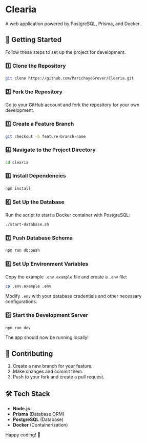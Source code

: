 # Clearia

A web application powered by PostgreSQL, Prisma, and Docker.

## 🚀 Getting Started

Follow these steps to set up the project for development.

### 1️⃣ Clone the Repository
```sh
git clone https://github.com/ParichayeGrover/Clearia.git
```

### 2️⃣ Fork the Repository
Go to your GitHub account and fork the repository for your own development.

### 3️⃣ Create a Feature Branch
```sh
git checkout -b feature-branch-name
```

### 4️⃣ Navigate to the Project Directory
```sh
cd clearia
```

### 5️⃣ Install Dependencies
```sh
npm install
```

### 6️⃣ Set Up the Database
Run the script to start a Docker container with PostgreSQL:
```sh
./start-database.sh
```

### 7️⃣ Push Database Schema
```sh
npm run db:push
```

### 8️⃣ Set Up Environment Variables
Copy the example `.env.example` file and create a `.env` file:
```sh
cp .env.example .env
```
Modify `.env` with your database credentials and other necessary configurations.

### 9️⃣ Start the Development Server
```sh
npm run dev
```
The app should now be running locally!

## 🎯 Contributing
1. Create a new branch for your feature.
2. Make changes and commit them.
3. Push to your fork and create a pull request.

## 🛠️ Tech Stack
- **Node.js**
- **Prisma** (Database ORM)
- **PostgreSQL** (Database)
- **Docker** (Containerization)

Happy coding! 🚀


